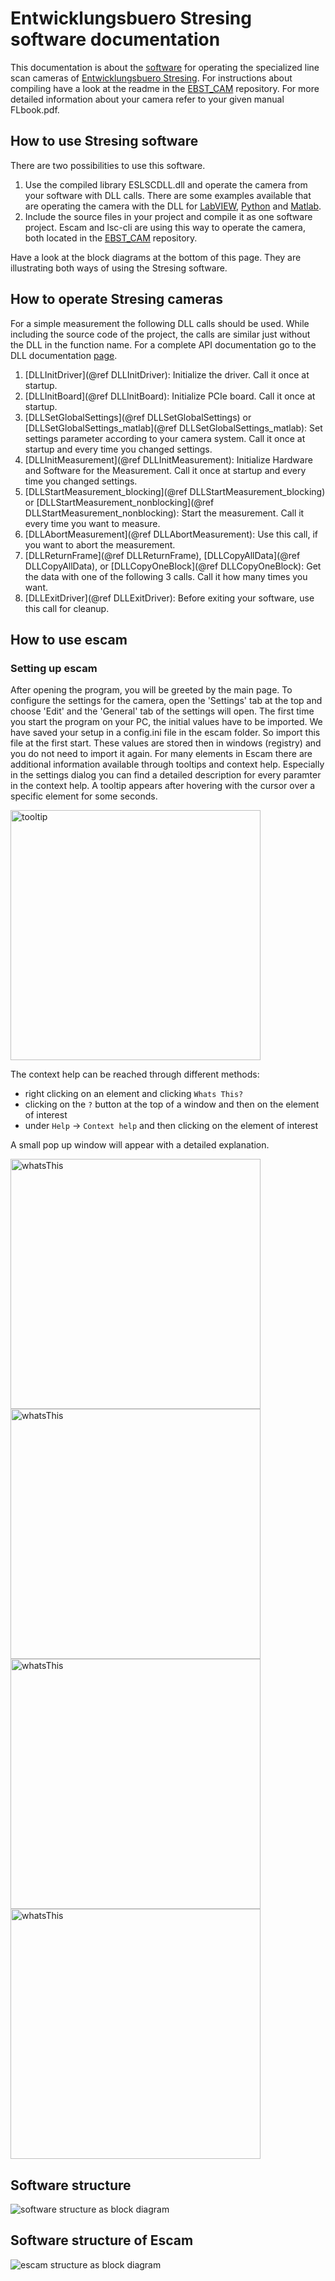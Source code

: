 # Entwicklungsbuero Stresing software documentation

This documentation is about the [software](https://github.com/Entwicklungsburo-Stresing) for operating the specialized line scan cameras of [Entwicklungsbuero Stresing](https://stresing.de). For instructions about compiling have a look at the readme in the [EBST_CAM](https://github.com/Entwicklungsburo-Stresing/EBST_CAM) repository. For more detailed information about your camera refer to your given manual FLbook.pdf.

## How to use Stresing software

There are two possibilities to use this software.

1. Use the compiled library ESLSCDLL.dll and operate the camera from your software with DLL calls. There are some examples available that are operating the camera with the DLL for [LabVIEW](https://github.com/Entwicklungsburo-Stresing/lv64), [Python](https://github.com/Entwicklungsburo-Stresing/stresing_python) and [Matlab](https://github.com/Entwicklungsburo-Stresing/stresing_matlab).
2. Include the source files in your project and compile it as one software project. Escam and lsc-cli are using this way to operate the camera, both located in the [EBST_CAM](https://github.com/Entwicklungsburo-Stresing/EBST_CAM) repository.

Have a look at the block diagrams at the bottom of this page. They are illustrating both ways of using the Stresing software.

## How to operate Stresing cameras

For a simple measurement the following DLL calls should be used. While including the source code of the project, the calls are similar just without the DLL in the function name. For a complete API documentation go to the DLL documentation [page](_e_s_l_s_c_d_l_l_8c.html).

1. [DLLInitDriver](@ref DLLInitDriver): Initialize the driver. Call it once at startup. 
2. [DLLInitBoard](@ref DLLInitBoard): Initialize PCIe board. Call it once at startup.
3. [DLLSetGlobalSettings](@ref DLLSetGlobalSettings) or [DLLSetGlobalSettings_matlab](@ref DLLSetGlobalSettings_matlab): Set settings parameter according to your camera system. Call it once at startup and every time you changed settings.
4. [DLLInitMeasurement](@ref DLLInitMeasurement): Initialize Hardware and Software for the Measurement. Call it once at startup and every time you changed settings.
5. [DLLStartMeasurement_blocking](@ref DLLStartMeasurement_blocking) or [DLLStartMeasurement_nonblocking](@ref DLLStartMeasurement_nonblocking): Start the measurement. Call it every time you want to measure.
6. [DLLAbortMeasurement](@ref DLLAbortMeasurement): Use this call, if you want to abort the measurement.
7. [DLLReturnFrame](@ref DLLReturnFrame), [DLLCopyAllData](@ref DLLCopyAllData), or [DLLCopyOneBlock](@ref DLLCopyOneBlock): Get the data with one of the following 3 calls. Call it how many times you want.
8. [DLLExitDriver](@ref DLLExitDriver): Before exiting your software, use this call for cleanup.

## How to use escam

### Setting up escam
After opening the program, you will be greeted by the main page. To configure the settings for the camera, open the 'Settings' tab at the top and choose 'Edit' and the 'General' tab of the settings will open. The first time you start the program on your PC, the initial values have to be imported. We have saved your setup in a config.ini file in the escam folder. So import this file at the first start. These values are stored then in windows (registry) and you do not need to import it again.
For many elements in Escam there are additional information available through tooltips and context help. Especially in the settings dialog you can find a detailed description for every paramter in the context help. A tooltip appears after hovering with the cursor over a specific element for some seconds.

<img src="screenshots/tooltip.png" alt="tooltip" width="400"/>

The context help can be reached through different methods:

* right clicking on an element and clicking `Whats This?`
* clicking on the `?` button at the top of a window and then on the element of interest
* under `Help` -> `Context help` and then clicking on the element of interest

A small pop up window will appear with a detailed explanation.

<img src="screenshots/whatsThis-rightclick.png" alt="whatsThis" width="400"/> <img src="screenshots/whatsThis-helpButton.png" alt="whatsThis" width="400"/> <img src="screenshots/whatsThis-ContextHelp.png" alt="whatsThis" width="400"/> <img src="screenshots/whatsThis.png" alt="whatsThis" width="400"/>

## Software structure
![software structure as block diagram](software_structure.drawio.svg)

## Software structure of Escam

![escam structure as block diagram](escam.drawio.svg)